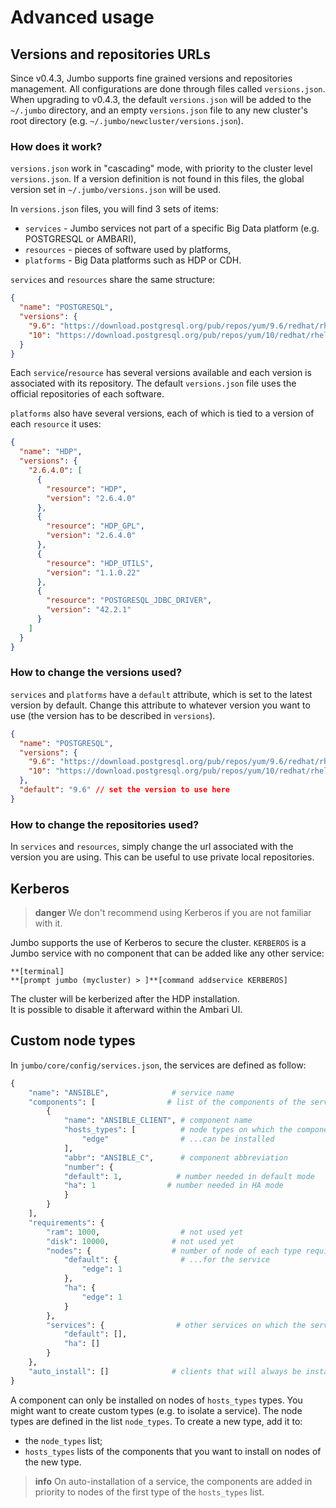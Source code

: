 # Advanced usage

## Versions and repositories URLs

Since v0.4.3, Jumbo supports fine grained versions and repositories management. All configurations are done through files called `versions.json`. When upgrading to v0.4.3, the default `versions.json` will be added to the `~/.jumbo` directory, and an empty `versions.json` file to any new cluster's root directory (e.g. `~/.jumbo/newcluster/versions.json`).

### How does it work?

`versions.json` work in "cascading" mode, with priority to the cluster level `versions.json`. If a version definition is not found in this files, the global version set in `~/.jumbo/versions.json` will be used.

In `versions.json` files, you will find 3 sets of items:

- `services` - Jumbo services not part of a specific Big Data platform (e.g. POSTGRESQL or AMBARI),
- `resources` - pieces of software used by platforms,
- `platforms` - Big Data platforms such as HDP or CDH.

`services` and `resources` share the same structure:

```json
{
  "name": "POSTGRESQL",
  "versions": {
    "9.6": "https://download.postgresql.org/pub/repos/yum/9.6/redhat/rhel-7-x86_64/pgdg-centos96-9.6-3.noarch.rpm",
    "10": "https://download.postgresql.org/pub/repos/yum/10/redhat/rhel-7-x86_64/pgdg-centos10-10-2.noarch.rpm"
  }
}
```

Each `service`/`resource` has several versions available and each version is associated with its repository. The default `versions.json` file uses the official repositories of each software.

`platforms` also have several versions, each of which is tied to a version of each `resource` it uses:

```json
{
  "name": "HDP",
  "versions": {
    "2.6.4.0": [
      {
        "resource": "HDP",
        "version": "2.6.4.0"
      },
      {
        "resource": "HDP_GPL",
        "version": "2.6.4.0"
      },
      {
        "resource": "HDP_UTILS",
        "version": "1.1.0.22"
      },
      {
        "resource": "POSTGRESQL_JDBC_DRIVER",
        "version": "42.2.1"
      }
    ]
  }
}
```

### How to change the versions used?

`services` and `platforms` have a `default` attribute, which is set to the latest version by default. Change this attribute to whatever version you want to use (the version has to be described in `versions`).

```json
{
  "name": "POSTGRESQL",
  "versions": {
    "9.6": "https://download.postgresql.org/pub/repos/yum/9.6/redhat/rhel-7-x86_64/pgdg-centos96-9.6-3.noarch.rpm",
    "10": "https://download.postgresql.org/pub/repos/yum/10/redhat/rhel-7-x86_64/pgdg-centos10-10-2.noarch.rpm"
  },
  "default": "9.6" // set the version to use here
}
```

### How to change the repositories used?

In `services` and `resources`, simply change the url associated with the version you are using. This can be useful to use private local repositories.

## Kerberos

> **danger**
> We don't recommend using Kerberos if you are not familiar with it.

Jumbo supports the use of Kerberos to secure the cluster. `KERBEROS` is a Jumbo service with no component that can be added like any other service:

```
**[terminal]
**[prompt jumbo (mycluster) > ]**[command addservice KERBEROS]
```

The cluster will be kerberized after the HDP installation.  
It is possible to disable it afterward within the Ambari UI.

## Custom node types

In `jumbo/core/config/services.json`, the services are defined as follow:

```python
{
	"name": "ANSIBLE",				# service name
	"components": [				   # list of the components of the service
		{
			"name": "ANSIBLE_CLIENT", # component name
			"hosts_types": [		  # node types on which the component...
				"edge"                # ...can be installed
			],
			"abbr": "ANSIBLE_C",	  # component abbreviation
			"number": {
			"default": 1,			 # number needed in default mode
			"ha": 1			       # number needed in HA mode
			}
		}
	],
	"requirements": {
		"ram": 1000,                  # not used yet
		"disk": 10000,			    # not used yet
		"nodes": {					# number of node of each type required...
			"default": {			  # ...for the service
				"edge": 1
			},
			"ha": {
				"edge": 1
			}
		},
		"services": {				 # other services on which the service depends
			"default": [],
			"ha": []
		}
	},
	"auto_install": []				# clients that will always be installed
}
```

A component can only be installed on nodes of `hosts_types` types. You might want to create custom types (e.g. to isolate a service). The node types are defined in the list `node_types`. To create a new type, add it to:

- the `node_types` list;
- `hosts_types` lists of the components that you want to install on nodes of the new type.

> **info**
> On auto-installation of a service, the components are added in priority to nodes of the first type of the `hosts_types` list.
